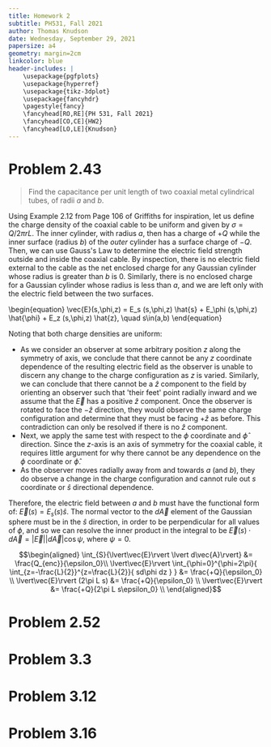 ```yaml
---
title: Homework 2
subtitle: PH531, Fall 2021
author: Thomas Knudson
date: Wednesday, September 29, 2021
papersize: a4
geometry: margin=2cm
linkcolor: blue
header-includes: |
    \usepackage{pgfplots}
    \usepackage{hyperref}
    \usepackage{tikz-3dplot}
    \usepackage{fancyhdr}
    \pagestyle{fancy}
    \fancyhead[RO,RE]{PH 531, Fall 2021}
    \fancyhead[CO,CE]{HW2}
    \fancyhead[LO,LE]{Knudson}
---
```


# Problem 2.43

> Find the capacitance per unit length of two coaxial metal cylindrical tubes, of radii $a$ and $b$.

Using Example 2.12 from Page 106 of Griffiths for inspiration, let us define the charge density of the coaxial cable to be uniform and given by $\sigma = Q/2\pi rL$. The inner cylinder, with radius $a$, then has a charge of $+Q$ while the inner surface (radius $b$) of the *outer* cylinder has a surface charge of $-Q$. Then, we can use Gauss's Law to determine the electric field strength outside and inside the coaxial cable. By inspection, there is no electric field external to the cable as the net enclosed charge for any Gaussian cylinder whose radius is greater than $b$ is $0$. Similarly, there is no enclosed charge for a Gaussian cylinder whose radius is less than $a$, and we are left only with the electric field between the two surfaces.

\begin{equation}
\vec{E}(s,\phi,z) = E_s (s,\phi,z) \hat{s} + E_\phi (s,\phi,z) \hat{\phi} + E_z (s,\phi,z) \hat{z}, \quad s\in(a,b)
\end{equation}

Noting that both charge densities are uniform:

- As we consider an observer at some arbitrary position $z$ along the symmetry of axis, we conclude that there cannot be any $z$ coordinate dependence of the resulting electric field as the observer is unable to discern any change to the charge configuration as $z$ is varied. Similarly, we can conclude that there cannot be a $\hat{z}$ component to the field by orienting an observer such that 'their feet' point radially inward and we assume that the $\vec{E}$ has a positive $\hat{z}$ component. Once the observer is rotated to face the $-\hat{z}$ direction, they would observe the same charge configuration and determine that they must be facing $+\hat{z}$ as before. This contradiction can only be resolved if there is no $\hat{z}$ component.
- Next, we apply the same test with respect to the $\phi$ coordinate and $\hat{\phi}$ direction. Since the $z$-axis is an axis of symmetry for the coaxial cable, it requires little argument for why there cannot be any dependence on the $\phi$ coordinate or $\hat{\phi}$.
- As the observer moves radially away from and towards $a$ (and $b$), they do observe a change in the charge configuration and cannot rule out $s$ coordinate or $\hat{s}$ directional dependence.

Therefore, the electric field between $a$ and $b$ must have the functional form of: $\vec{E}(s) = E_s(s)\hat{s}$. The normal vector to the $d\vec{A}$ element of the Gaussian sphere must be in the $\hat{s}$ direction, in order to be perpendicular for all values of $\phi$, and so we can resolve the inner product in the integral to be $\vec{E}(s)\cdot d\vec{A} = \lvert\vec{E}\rvert \lvert d\vec{A}\rvert \cos{\psi}$, where $\psi=0$.

$$\begin{aligned}
\int_{S}{\lvert\vec{E}\rvert \lvert d\vec{A}\rvert} &= \frac{Q_{enc}}{\epsilon_0}\\
\lvert\vec{E}\rvert \int_{\phi=0}^{\phi=2\pi}{ \int_{z=-\frac{L}{2}}^{z=\frac{L}{2}}{ sd\phi dz } } &= \frac{+Q}{\epsilon_0} \\
\lvert\vec{E}\rvert (2\pi L s) &= \frac{+Q}{\epsilon_0} \\
\lvert\vec{E}\rvert &= \frac{+Q}{2\pi L s\epsilon_0} \\
\end{aligned}$$

# Problem 2.52

# Problem 3.3

# Problem 3.12

# Problem 3.16
